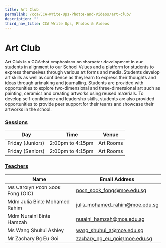 ```yaml
---
title: Art Club
permalink: /cca/CCA-Write-Ups-Photos-and-Videos/art-club/
description: ""
third_nav_title: CCA Write Ups, Photos & Videos
---
```

# Art Club

Art Club is a CCA that emphasises on character development in our students in alignment to our School Values and a platform for students to express themselves through various art forms and media. Students develop art skills as well as confidence as they learn to express their thoughts and ideas through artmaking and journalling. Students are provided with opportunities to explore two-dimensional and three-dimensional art such as painting, ceramics and creating artworks using reused materials. To develop self-confidence and leadership skills, students are also provided opportunities to provide peer support for their teams and showcase their artworks in the school.

### <u><b>Sessions</b></u>

| Day              | Time             | Venue      |
|------------------|------------------|------------|
| Friday (Juniors) | 2:00pm to 4:15pm |  Art Rooms |
| Friday (Seniors) | 2:00pm to 4:15pm | Art Rooms  |

### <u><b>Teachers</b></u>

| Name                            | Email Address                  |
|---------------------------------|--------------------------------|
| Ms Carolyn Poon Sook Fong (OIC) | poon_sook_fong@moe.edu.sg      |
| Mdm Julia Binte Mohamed Rahim   | julia_mohamed_rahim@moe.edu.sg |
| Mdm Nuraini Binte Hamzah        | nuraini_hamzah@moe.edu.sg      |
| Ms Wang Shuhui Ashley           | wang_shuhui_a@moe.edu.sg       |
| Mr Zachary Bg Eu Goi            |  zachary_ng_eu_goi@moe.edu.sg  |